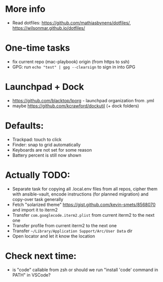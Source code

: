 # More info

- Read dotfiles: https://github.com/mathiasbynens/dotfiles/, https://wilsonmar.github.io/dotfiles/

# One-time tasks

- fix current repo (mac-playbook) origin (from https to ssh)
- GPG: run `echo "test" | gpg --clearsign` to sign in into GPG

# Launchpad + Dock

- https://github.com/blacktop/lporg - launchpad organization from .yml
- maybe https://github.com/kcrawford/dockutil (+ dock folders)

# Defaults:

- Trackpad: touch to click
- Finder: snap to grid automatically
- Keyboards are not set for some reason
- Battery percent is still now shown

# Actually TODO:

- Separate task for copying all .local.env files from all repos, cipher them with ansible-vault, encode instructions (for planned migration) and copy-over task generally
- Fetch "solarized theme" https://gist.github.com/kevin-smets/8568070 and import it to iterm2
- Transfer `com.googlecode.iterm2.plist` from current iterm2 to the next one
- Transfer profile from current iterm2 to the next one
- Transfer `~/Library/Application Support/Arc/User Data` dir
- Open locator and let it know the location

# Check next time:

- is "code" callable from zsh or should we run "install 'code' command in PATH" in VSCode?
